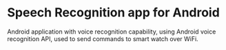 # Speech Recognition app for Android  

Android application with voice recognition capability, using Android voice recognition API, used to send commands to smart watch over WiFi.
